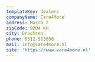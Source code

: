 ```yaml
---
templateKey: dealers
companyName: Care4More
address: Morra 2
zipCode: 9204 KH
city: Drachten
phone: 0512-513650
mail: info@care4more.nl
site: 'https://www.vare4more.nl'
---
```


